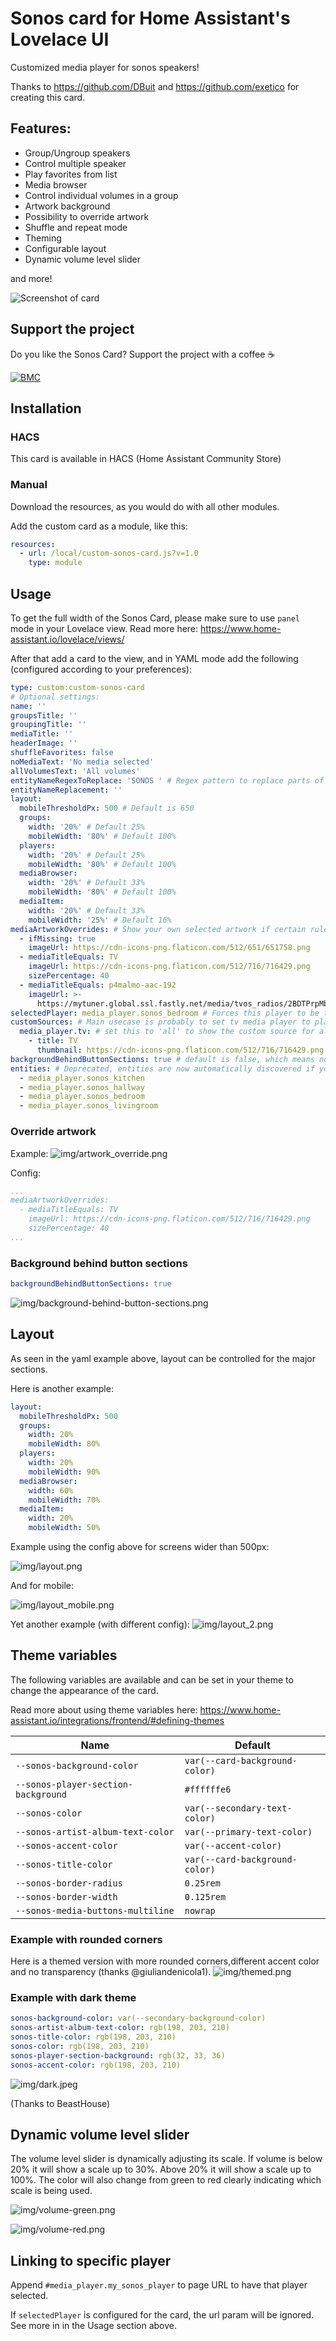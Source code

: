# Sonos card for Home Assistant's Lovelace UI
Customized media player for sonos speakers!

Thanks to https://github.com/DBuit and https://github.com/exetico for creating this card.

## Features:

* Group/Ungroup speakers
* Control multiple speaker
* Play favorites from list
* Media browser
* Control individual volumes in a group
* Artwork background
* Possibility to override artwork
* Shuffle and repeat mode
* Theming
* Configurable layout
* Dynamic volume level slider

and more!

![Screenshot of card](https://github.com/johanfrick/custom-sonos-card/raw/master/img/screenshot-custom-sonos-card.png)

## Support the project
Do you like the Sonos Card? Support the project with a coffee ☕️

[![BMC](https://www.buymeacoffee.com/assets/img/custom_images/white_img.png)](https://www.buymeacoffee.com/punxaphil)

## Installation
### HACS
This card is available in HACS (Home Assistant Community Store)

### Manual
Download the resources, as you would do with all other modules.

Add the custom card as a module, like this:
```yaml
resources:
  - url: /local/custom-sonos-card.js?v=1.0
    type: module
```

## Usage
To get the full width of the Sonos Card, please make sure to use `panel` mode in your Lovelace view. 
Read more here: https://www.home-assistant.io/lovelace/views/

After that add a card to the view, and in YAML mode add the following (configured according to your preferences):
```yaml
type: custom:custom-sonos-card
# Optional settings:
name: '' 
groupsTitle: '' 
groupingTitle: '' 
mediaTitle: '' 
headerImage: '' 
shuffleFavorites: false 
noMediaText: 'No media selected' 
allVolumesText: 'All volumes'
entityNameRegexToReplace: 'SONOS ' # Regex pattern to replace parts of the entity names
entityNameReplacement: ''
layout:
  mobileThresholdPx: 500 # Default is 650
  groups: 
    width: '20%' # Default 25%
    mobileWidth: '80%' # Default 100%
  players:
    width: '20%' # Default 25%
    mobileWidth: '80%' # Default 100%
  mediaBrowser:
    width: '20%' # Default 33%
    mobileWidth: '80%' # Default 100%
  mediaItem:
    width: '20%' # Default 33%
    mobileWidth: '25%' # Default 16%
mediaArtworkOverrides: # Show your own selected artwork if certain rules match
  - ifMissing: true
    imageUrl: https://cdn-icons-png.flaticon.com/512/651/651758.png
  - mediaTitleEquals: TV
    imageUrl: https://cdn-icons-png.flaticon.com/512/716/716429.png
    sizePercentage: 40
  - mediaTitleEquals: p4malmo-aac-192
    imageUrl: >-
      https://mytuner.global.ssl.fastly.net/media/tvos_radios/2BDTPrpMbn_cTdteqo.jpg
selectedPlayer: media_player.sonos_bedroom # Forces this player to be the selected one on loading the card (overrides url param etc)
customSources: # Main usecase is probably to set tv media player to play TV sound
  media_player.tv: # set this to 'all' to show the custom source for all players
    - title: TV
      thumbnail: https://cdn-icons-png.flaticon.com/512/716/716429.png
backgroundBehindButtonSections: true # default is false, which means no background behind the different button sections 
entities: # Deprecated, entities are now automatically discovered if you don't supply this setting
  - media_player.sonos_kitchen
  - media_player.sonos_hallway
  - media_player.sonos_bedroom
  - media_player.sonos_livingroom
```

### Override artwork
Example:
![img/artwork_override.png](https://github.com/johanfrick/custom-sonos-card/raw/master/img/artwork_override.png)

Config:
```yaml
...
mediaArtworkOverrides:
  - mediaTitleEquals: TV
    imageUrl: https://cdn-icons-png.flaticon.com/512/716/716429.png
    sizePercentage: 40
...
```

### Background behind button sections
```yaml
backgroundBehindButtonSections: true
```
![img/background-behind-button-sections.png](https://github.com/johanfrick/custom-sonos-card/raw/master/img/background-behind-button-sections.png)


## Layout
As seen in the yaml example above, layout can be controlled for the major sections.

Here is another example:
```yaml
layout:
  mobileThresholdPx: 500
  groups:
    width: 20%
    mobileWidth: 80%
  players:
    width: 20%
    mobileWidth: 90%
  mediaBrowser:
    width: 60%
    mobileWidth: 70%
  mediaItem:
    width: 20%
    mobileWidth: 50%
```

Example using the config above for screens wider than 500px:

![img/layout.png](https://github.com/johanfrick/custom-sonos-card/raw/master/img/layout.png)

And for mobile:

![img/layout_mobile.png](https://github.com/johanfrick/custom-sonos-card/raw/master/img/layout_mobile.png)

Yet another example (with different config):
![img/layout_2.png](https://github.com/johanfrick/custom-sonos-card/raw/master/img/layout_2.png)

## Theme variables
The following variables are available and can be set in your theme to change the appearance of the card.

Read more about using theme variables here: https://www.home-assistant.io/integrations/frontend/#defining-themes

| Name                                | Default                        |
|-------------------------------------|--------------------------------|
| `--sonos-background-color`          | `var(--card-background-color)` |
| `--sonos-player-section-background` | `#ffffffe6`                    |
| `--sonos-color`                     | `var(--secondary-text-color)`  |
| `--sonos-artist-album-text-color`   | `var(--primary-text-color)`    |
| `--sonos-accent-color`              | `var(--accent-color)`          |
| `--sonos-title-color`               | `var(--card-background-color)` |
| `--sonos-border-radius`             | `0.25rem`                      |
| `--sonos-border-width`              | `0.125rem`                     |
| `--sonos-media-buttons-multiline`   | `nowrap`                       |

### Example with rounded corners
Here is a themed version with more rounded corners,different accent color and no transparency (thanks @giuliandenicola1).
![img/themed.png](https://github.com/johanfrick/custom-sonos-card/raw/master/img/themed.png)

### Example with dark theme
```yaml
sonos-background-color: var(--secondary-background-color)
sonos-artist-album-text-color: rgb(198, 203, 210)
sonos-title-color: rgb(198, 203, 210)
sonos-color: rgb(198, 203, 210)
sonos-player-section-background: rgb(32, 33, 36)
sonos-accent-color: rgb(198, 203, 210)
```
![img/dark.jpeg](https://github.com/johanfrick/custom-sonos-card/raw/master/img/dark.jpeg)

(Thanks to BeastHouse)

## Dynamic volume level slider
The volume level slider is dynamically adjusting its scale. If volume is below 20% it will show a scale up to 30%. Above 20% it will show a scale up to 100%. The color will also change from green to red clearly indicating which scale is being used.

![img/volume-green.png](https://github.com/johanfrick/custom-sonos-card/raw/master/img/volume-green.png)

![img/volume-red.png](https://github.com/johanfrick/custom-sonos-card/raw/master/img/volume-red.png)


## Linking to specific player
Append `#media_player.my_sonos_player` to page URL to have that player selected. 

If `selectedPlayer` is configured for the card, the url param will be ignored. See more in in the Usage section above.
